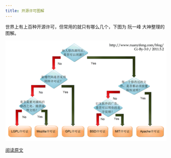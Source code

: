 ```yaml
---
title: 开源许可图解
---
```


世界上有上百种开源许可，但常用的就只有哪么几个，下图为 阮一峰 大神整理的图解。

![](./images/open-source/free_software_licenses.png)

[阅读原文](http://www.ruanyifeng.com/blog/2011/05/how_to_choose_free_software_licenses.html)